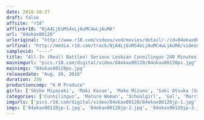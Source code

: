 ```yaml
---
date: 2018-10-27
draft: false
affsite: "r18"
afflinkr18: "NjA4LjEuMS4xLjAuMC4wLjAuMA"
url: "84okax00120"
urloriginal: "http://www.r18.com/videos/vod/movies/detail/-/id=84okax00120"
urlfinal: "http://media.r18.com/track/NjA4LjEuMS4xLjAuMC4wLjAuMA/videos/vod/movies/detail/-/id=84okax00120"
samplevid: "----"
title: "All-In (Real) Battles! Serious Lesbian Cunnilingus 240 Minutes!!"
mainimgurl: "pics.r18.com/digital/video/84okax00120/84okax00120ps.jpg"
mainimgs: "84okax00120ps.jpg"
releasedate: "Aug. 26, 2016"
duration: 236
productioncomp: "K M Produce"
girls: ['Shiho Miyazaki', 'Maki Kozue', 'Maka Mizuno', 'Saki Otsuka (Sak Ono, Kisaki Ota)', 'Aika (Matsuri Hanagiri)', 'Yume Ayaka', 'Meina (Meina Minami)', 'Sayoko Machimura', 'Rina Aina', 'Shino Mamiya']
categories: ['Cunnilingus', 'Mature Woman', 'Schoolgirl', 'Gal', 'Married Woman', 'Big Tits', 'Youthful', 'Relatives', 'Lesbian', 'Amateur']
imgurls: ['pics.r18.com/digital/video/84okax00120/84okax00120jp-1.jpg', 'pics.r18.com/digital/video/84okax00120/84okax00120jp-2.jpg', 'pics.r18.com/digital/video/84okax00120/84okax00120jp-3.jpg', 'pics.r18.com/digital/video/84okax00120/84okax00120jp-4.jpg', 'pics.r18.com/digital/video/84okax00120/84okax00120jp-5.jpg', 'pics.r18.com/digital/video/84okax00120/84okax00120jp-6.jpg', 'pics.r18.com/digital/video/84okax00120/84okax00120jp-7.jpg', 'pics.r18.com/digital/video/84okax00120/84okax00120jp-8.jpg', 'pics.r18.com/digital/video/84okax00120/84okax00120jp-9.jpg', 'pics.r18.com/digital/video/84okax00120/84okax00120jp-10.jpg', 'pics.r18.com/digital/video/84okax00120/84okax00120jp-11.jpg', 'pics.r18.com/digital/video/84okax00120/84okax00120jp-12.jpg', 'pics.r18.com/digital/video/84okax00120/84okax00120jp-13.jpg', 'pics.r18.com/digital/video/84okax00120/84okax00120jp-14.jpg', 'pics.r18.com/digital/video/84okax00120/84okax00120jp-15.jpg', 'pics.r18.com/digital/video/84okax00120/84okax00120jp-16.jpg', 'pics.r18.com/digital/video/84okax00120/84okax00120jp-17.jpg', 'pics.r18.com/digital/video/84okax00120/84okax00120jp-18.jpg', 'pics.r18.com/digital/video/84okax00120/84okax00120jp-19.jpg', 'pics.r18.com/digital/video/84okax00120/84okax00120jp-20.jpg']
imgs: ['84okax00120jp-1.jpg', '84okax00120jp-2.jpg', '84okax00120jp-3.jpg', '84okax00120jp-4.jpg', '84okax00120jp-5.jpg', '84okax00120jp-6.jpg', '84okax00120jp-7.jpg', '84okax00120jp-8.jpg', '84okax00120jp-9.jpg', '84okax00120jp-10.jpg', '84okax00120jp-11.jpg', '84okax00120jp-12.jpg', '84okax00120jp-13.jpg', '84okax00120jp-14.jpg', '84okax00120jp-15.jpg', '84okax00120jp-16.jpg', '84okax00120jp-17.jpg', '84okax00120jp-18.jpg', '84okax00120jp-19.jpg', '84okax00120jp-20.jpg']
---
```

